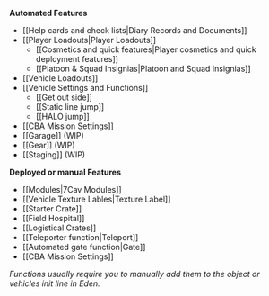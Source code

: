**Automated Features**
* [[Help cards and check lists|Diary Records and Documents]]
* [[Player Loadouts|Player Loadouts]]
  * [[Cosmetics and quick features|Player cosmetics and quick deployment features]]
  * [[Platoon & Squad Insignias|Platoon and Squad Insignias]]
* [[Vehicle Loadouts]]
* [[Vehicle Settings and Functions]]
  * [[Get out side]]
  * [[Static line jump]]
  * [[HALO jump]]
* [[CBA Mission Settings]]
* [[Garage]] (WIP)
* [[Gear]] (WIP)
* [[Staging]] (WIP)


**Deployed or manual Features**
* [[Modules|7Cav Modules]]
* [[Vehicle Texture Lables|Texture Label]]
* [[Starter Crate]]
* [[Field Hospital]]
* [[Logistical Crates]]
* [[Teleporter function|Teleport]]
* [[Automated gate function|Gate]]
* [[CBA Mission Settings]]

*Functions usually require you to manually add them to the object or vehicles init line in Eden.*
